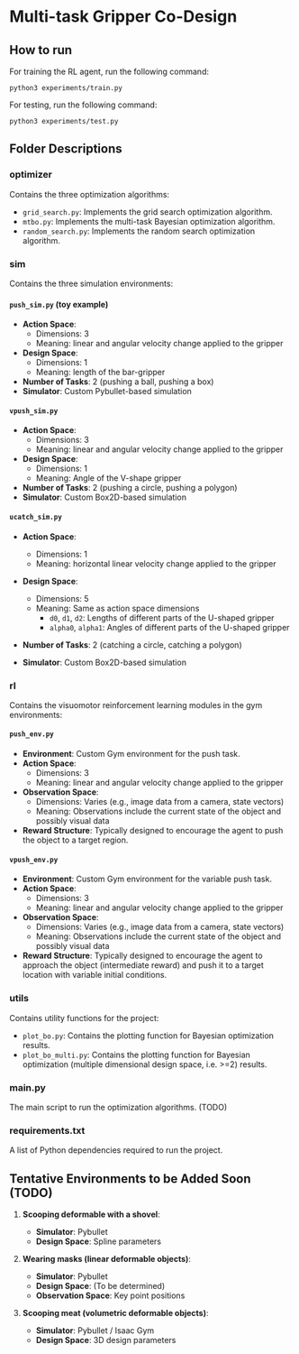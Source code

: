 # Multi-task Gripper Co-Design

## How to run
For training the RL agent, run the following command:
```
python3 experiments/train.py
```
For testing, run the following command:
```
python3 experiments/test.py
```

## Folder Descriptions

### optimizer
Contains the three optimization algorithms:
- `grid_search.py`: Implements the grid search optimization algorithm.
- `mtbo.py`: Implements the multi-task Bayesian optimization algorithm.
- `random_search.py`: Implements the random search optimization algorithm.

### sim
Contains the three simulation environments:

#### `push_sim.py` (toy example)
- **Action Space**: 
  - Dimensions: 3
  - Meaning: linear and angular velocity change applied to the gripper
- **Design Space**: 
  - Dimensions: 1
  - Meaning: length of the bar-gripper
- **Number of Tasks**: 2 (pushing a ball, pushing a box)
- **Simulator**: Custom Pybullet-based simulation

#### `vpush_sim.py`
- **Action Space**: 
  - Dimensions: 3
  - Meaning: linear and angular velocity change applied to the gripper
- **Design Space**: 
  - Dimensions: 1
  - Meaning: Angle of the V-shape gripper
- **Number of Tasks**: 2 (pushing a circle, pushing a polygon)
- **Simulator**: Custom Box2D-based simulation

#### `ucatch_sim.py`
- **Action Space**: 
  - Dimensions: 1
  - Meaning: horizontal linear velocity change applied to the gripper

- **Design Space**: 
  - Dimensions: 5
  - Meaning: Same as action space dimensions
    - `d0`, `d1`, `d2`: Lengths of different parts of the U-shaped gripper
    - `alpha0`, `alpha1`: Angles of different parts of the U-shaped gripper
- **Number of Tasks**: 2 (catching a circle, catching a polygon)
- **Simulator**: Custom Box2D-based simulation

### rl
Contains the visuomotor reinforcement learning modules in the gym environments:

#### `push_env.py`
- **Environment**: Custom Gym environment for the push task.
- **Action Space**: 
  - Dimensions: 3
  - Meaning: linear and angular velocity change applied to the gripper
- **Observation Space**: 
  - Dimensions: Varies (e.g., image data from a camera, state vectors)
  - Meaning: Observations include the current state of the object and possibly visual data
- **Reward Structure**: Typically designed to encourage the agent to push the object to a target region.

#### `vpush_env.py`
- **Environment**: Custom Gym environment for the variable push task.
- **Action Space**: 
  - Dimensions: 3
  - Meaning: linear and angular velocity change applied to the gripper
- **Observation Space**: 
  - Dimensions: Varies (e.g., image data from a camera, state vectors)
  - Meaning: Observations include the current state of the object and possibly visual data
- **Reward Structure**: Typically designed to encourage the agent to approach the object (intermediate reward) and push it to a target location with variable initial conditions.

### utils
Contains utility functions for the project:
- `plot_bo.py`: Contains the plotting function for Bayesian optimization results.
- `plot_bo_multi.py`: Contains the plotting function for Bayesian optimization (multiple dimensional design space, i.e. >=2) results.

### main.py
The main script to run the optimization algorithms. (TODO)

### requirements.txt
A list of Python dependencies required to run the project.

## Tentative Environments to be Added Soon (TODO)

1. **Scooping deformable with a shovel**:
   - **Simulator**: Pybullet
   - **Design Space**: Spline parameters

2. **Wearing masks (linear deformable objects)**:
   - **Simulator**: Pybullet
   - **Design Space**: (To be determined)
   - **Observation Space**: Key point positions

3. **Scooping meat (volumetric deformable objects)**:
   - **Simulator**: Pybullet / Isaac Gym
   - **Design Space**: 3D design parameters
